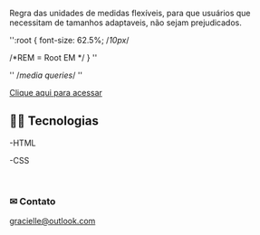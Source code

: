 
Regra das unidades de medidas flexíveis, para que usuários que necessitam de tamanhos adaptaveis, não sejam prejudicados.

'':root {
    font-size: 62.5%; /*10px*/

/*REM = Root EM */
}
''

''
/*media queries*/
''

[Clique aqui para acessar](https://gracih.github.io/responsividade/)

## 👩‍💻 Tecnologias

-HTML

-CSS

<br>

### ✉ Contato 
gracielle@outlook.com
